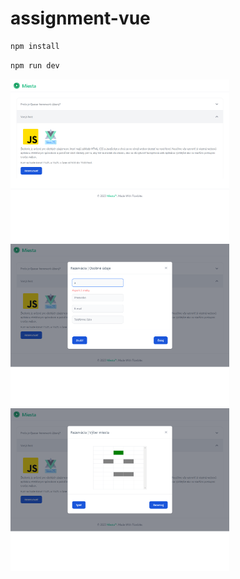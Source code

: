 # assignment-vue

```sh
npm install
```
```sh
npm run dev
```

<p>
<img src="img/1.png" width="350"/>
&nbsp;
<img src="img/2.png" width="350"/>
&nbsp;
<img src="img/3.png" width="350"/>
</p>
